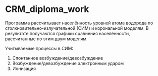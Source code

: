 # CRM_diploma_work
Программа рассчитывает населённость уровней атома водорода по столкновительно-излучательной (СИМ) и корональной моделям. 
В результате получаются графики сравнения населённости, рассчитанные по этим двум моделям.

Учитываемые процессы в СИМ:
1. Спонтанное возбуждение/девозбуждение
2. Возбуждение/девозбуждение электронным ударом
3. Ионизация
